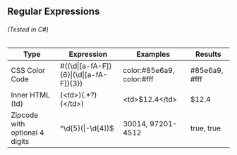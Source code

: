 ## Regular Expressions 
###### (Tested in C#)

|Type|Expression|Examples|Results|
|-----|-----|-----|-----|
|CSS Color Code|#((\d\|[a-fA-F]){6}\|(\d\|[a-fA-F]){3})|color:#85e6a9, color:#fff|#85e6a9, #fff|
|Inner HTML (td)|(\<td>)(.*?)(\</td>)|\<td>$12.4\</td>|$12.4|
|Zipcode with optional 4 digits|^\d{5}(\|-\d{4})$|30014, 97201-4512|true, true|
